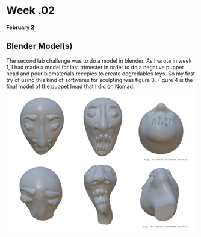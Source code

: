 # Week .02
**February 2**
## Blender Model(s)
The second lab challenge was to do a model in blender. As I wrote in week 1, I had made a model for last trimester in order to do a negative puppet head and pour biomaterials recepies to create degredables toys. So my first try of using this kind of softwares for sculpting was figure 3. Figure 4 is the final model of the puppet head that I did on Nomad.
<img src= "../../images/Blender.jpg" alt="Photo of Inés & Morgane's Websites">

